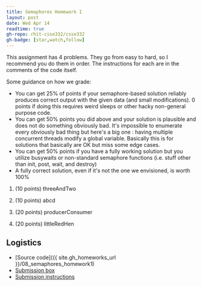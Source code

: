 ```yaml
---
title: Semaphores Homework I
layout: post
date: Wed Apr 14
readtime: true
gh-repo: rhit-csse332/csse332
gh-badge: [star,watch,follow]
---
```


This assignment has 4 problems. They go from easy to hard, so I recommend you do them in order. The instructions for each are in the comments of the code itself.

Some guidance on how we grade:

* You can get 25% of points if your semaphore-based solution reliably
  produces correct output with the given data (and small
  modifications).  0 points if doing this requires weird sleeps or
  other hacky non-general purpose code.
* You can get 50% points you did above and your solution is
  plausible and does not do something obviously bad.  It's impossible
  to enumerate every obviously bad thing but here's a big one : having
  multiple concurrent threads modify a global variable.  Basically
  this is for solutions that basically are OK but miss some edge
  cases.
* You can get 50% points if you have a fully working solution but
  you utilize busywaits or non-standard semaphore functions
  (i.e. stuff other than init, post, wait, and destroy)
* A fully correct solution, even if it's not the one we envisioned, is
  worth 100%


1. (10 points) threeAndTwo

2. (10 points) abcd

3. (20 points) producerConsumer

4. (20 points) littleRedHen


## Logistics
* [Source code]({{ site.gh_homeworks_url }}/08_semaphores_homework1)
* [Submission box](https://moodle.rose-hulman.edu/mod/assign/view.php?id=2708067)
* [Submission instructions](https://rhit-csse332.github.io/csse332ubmission_instructions/)

